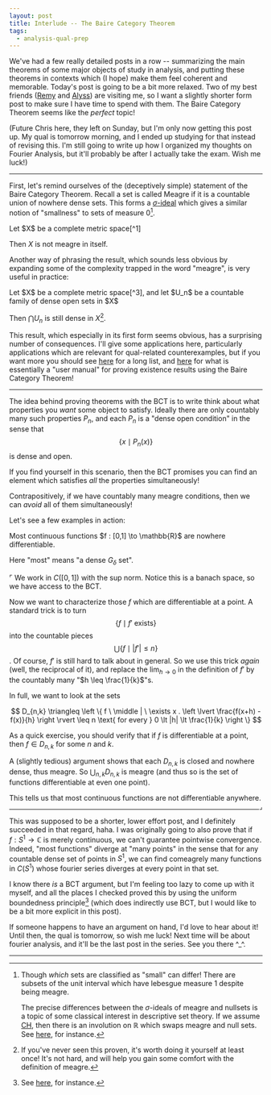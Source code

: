 ```yaml
---
layout: post
title: Interlude -- The Baire Category Theorem
tags:
  - analysis-qual-prep
---
```


We've had a few really detailed posts in a row -- summarizing
the main theorems of some major objects of study in analysis, and putting
these theorems in contexts which (I hope) make them feel coherent and memorable.
Today's post is going to be a bit more relaxed. Two of my best friends
([Remy][1] and [Alyss][7]) are visiting me, so I want a slightly shorter
form post to make sure I have time to spend with them. 
The Baire Category Theorem seems like the _perfect_ topic!

(Future Chris here, they left on Sunday, but I'm only now getting this post up.
My qual is tomorrow morning, and I ended up studying for that instead of 
revising this. I'm still going to write up how I organized my thoughts on
Fourier Analysis, but it'll probably be after I actually take the exam.
Wish me luck!)

---

First, let's remind ourselves of the (deceptively simple) statement of the
Baire Category Theorem. Recall a set is called 
<span class=defn>Meagre</span> if it is a countable union of nowhere 
dense sets. This forms a [$\sigma$-ideal][2] which gives a similar notion
of "smallness" to sets of measure $0$[^2].

<div class=boxed markdown=1>
  Let $X$ be a complete metric space[^1]

  Then $X$ is not meagre in itself.
</div>

Another way of phrasing the result, which sounds less obvious by expanding
some of the complexity trapped in the word "meagre", is very useful in 
practice:

<div class=boxed markdown=1>
  Let $X$ be a complete metric space[^3], and
  let $U_n$ be a countable family of dense open sets in $X$

  Then $\bigcap U_n$ is still dense in $X$[^4].
</div>

This result, which especially in its first form seems obvious, has a 
surprising number of consequences. I'll give some applications here,
particularly applications which are relevant for qual-related counterexamples,
but if you want more you should see [here][5] for a long list, and 
[here][6] for what is essentially a "user manual" for proving existence
results using the Baire Category Theorem!

---

The idea behind proving theorems with the BCT is to write think about 
what properties you _want_ some object to satisfy. Ideally there are only
countably many such properties $P_n$, and each $P_n$ is a "dense open condition"
in the sense that $$\{ x \mid P_n(x) \}$$ is dense and open.

If you find yourself in this scenario, then the BCT promises you can find an
element which satisfies _all_ the properties simultaneously!

Contrapositively, if we have countably many meagre conditions, then we can
_avoid_ all of them simultaneously!

Let's see a few examples in action:

<div class=boxed markdown=1>
Most continuous functions $f : [0,1] \to \mathbb{R}$ are nowhere differentiable.
</div>

Here "most" means "a dense $G_\delta$ set". 

$\ulcorner$
We work in $C([0,1])$ with the sup norm. Notice this is a banach space, so
we have access to the BCT.

Now we want to characterize those $f$ which are differentiable at a point. 
A standard trick is to turn $$\{ f \mid f' \text{ exists} \}$$ into the 
countable pieces $$\bigcup \{ f \mid |f'| \leq n \}$$. Of course, $f'$ is
still hard to talk about in general. So we use this trick _again_
(well, the reciprocal of it), and replace the $\lim_{h \to 0}$ in the
definition of $f'$ by the countably many "$h \leq \frac{1}{k}$"s.

In full, we want to look at the sets

$$
D_{n,k} \triangleq
\left \{
f \ \middle | \ 
\exists x . 
\left \lvert \frac{f(x+h) - f(x)}{h} \right \rvert \leq n 
\text{ for every } 0 \lt |h| \lt \frac{1}{k}
\right \}
$$

As a quick exercise, you should verify that if $f$ is differentiable
at a point, then $f \in D_{n,k}$ for some $n$ and $k$.

A (slightly tedious) argument shows that each $D_{n,k}$ is closed and
nowhere dense, thus meagre. So $\bigcup_{n,k} D_{n,k}$ is meagre
(and thus so is the set of functions differentiable at even one point).

This tells us that most continuous functions are not differentiable anywhere.
<span style="float:right">$\lrcorner$</span>

---

This was supposed to be a shorter, lower effort post, and I definitely 
succeeded in that regard, haha. I was originally going to also prove that
if $f : S^1 \to \mathbb{C}$ is merely continuous, we can't guarantee pointwise
convergence. Indeed, "most functions" diverge at "many points" in the sense
that for any countable dense set of points in $S^1$, we can find
comeagrely many functions in $C(S^1)$ whose fourier series diverges 
at every point in that set.

I know there _is_ a BCT argument, but I'm feeling too lazy to come up with
it myself, and all the places I checked proved this by using the 
uniform boundedness principle[^5] (which does indirectly use BCT, but I would 
like to be a bit more explicit in this post).

If someone happens to have an argument on hand, I'd love to hear about it!
Until then, the qual is tomorrow, so wish me luck! Next time will be about
fourier analysis, and it'll be the last post in the series. See you there ^_^.

---

[^1]:
    Or a locally compact hausdorff space

[^2]:
    Though _which_ sets are classified as "small" can differ! 
    There are subsets of the unit interval which have lebesgue measure $1$ 
    despite being meagre.

    The precise differences between the $\sigma$-ideals of meagre and nullsets
    is a topic of some classical interest in descriptive set theory. 
    If we assume [$\mathsf{CH}$][3], then there is an involution on 
    $\mathbb{R}$ which swaps meagre and null sets. See [here][4],
    for instance.

[^3]:
    Again, or a locally compact hausdorff space

[^4]:
    If you've never seen this proven, it's worth doing it yourself at least 
    once! It's not hard, and will help you gain some comfort with the definition
    of meagre.

[^5]:
    See [here][8], for instance.

[1]: https://remydavison.com/
[2]: https://en.wikipedia.org/wiki/Sigma-ideal
[3]: https://en.wikipedia.org/wiki/Continuum_hypothesis
[4]: http://www.artsci.kyushu-u.ac.jp/~ssaito/eng/maths/duality.pdf
[5]: https://math.stackexchange.com/questions/165696/your-favourite-application-of-the-baire-category-theorem
[6]: https://projecteuclid.org/journals/real-analysis-exchange/volume-23/issue-2/Applications-of-the-Baire-Category-Theorem/rae/1337001353.pdf
[7]: https://www.tiktok.com/@butterflyastrophysics
[8]: https://www-users.cse.umn.edu/~garrett/m/fun/notes_2012-13/05b_banach_fourier.pdf

